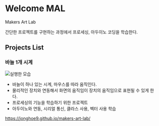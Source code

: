 # Welcome MAL
Makers Art Lab

간단한 프로젝트를 구현하는 과정에서 프로세싱, 아두이노 코딩을 학습한다.

## Projects List

### 바늘 1개 시계

![실행한 모습](../img/peoject_clock_arrow.png)

* 바늘이 하나 있는 시계, 마우스를 따라 움직인다.
* 물리적인 장치와 연동해서 화면의 움직임이 장치의 움직임으로 표현될 수 있게 한다.
* 프로세싱의 기능을 학습하기 위한 프로젝트
* 아두이노와 연동, 시리얼 통신, 클라스 사용, 벡터 사용 학습

https://jonghoe9.github.io/makers-art-lab/
